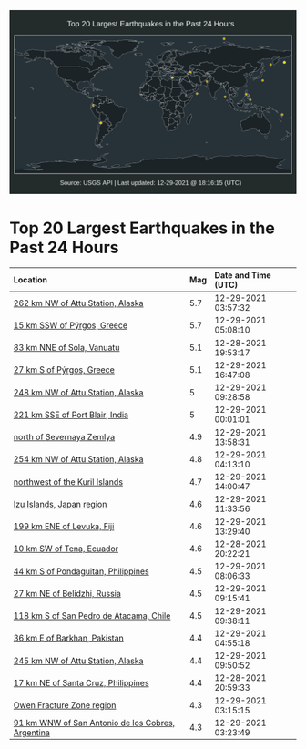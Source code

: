 ![Map](./map.png)

# Top 20 Largest Earthquakes in the Past 24 Hours

| Location | Mag | Date and Time (UTC) |
|:---|:---|:---|
| [262 km NW of Attu Station, Alaska](https://earthquake.usgs.gov/earthquakes/eventpage/us6000gg09) | 5.7 | 12-29-2021 03:57:32 |
| [15 km SSW of Pýrgos, Greece](https://earthquake.usgs.gov/earthquakes/eventpage/us6000gg0y) | 5.7 | 12-29-2021 05:08:10 |
| [83 km NNE of Sola, Vanuatu](https://earthquake.usgs.gov/earthquakes/eventpage/us6000gfwv) | 5.1 | 12-28-2021 19:53:17 |
| [27 km S of Pýrgos, Greece](https://earthquake.usgs.gov/earthquakes/eventpage/us6000gg5p) | 5.1 | 12-29-2021 16:47:08 |
| [248 km NW of Attu Station, Alaska](https://earthquake.usgs.gov/earthquakes/eventpage/us6000gg2x) | 5 | 12-29-2021 09:28:58 |
| [221 km SSE of Port Blair, India](https://earthquake.usgs.gov/earthquakes/eventpage/us6000gfza) | 5 | 12-29-2021 00:01:01 |
| [north of Severnaya Zemlya](https://earthquake.usgs.gov/earthquakes/eventpage/us6000gg4h) | 4.9 | 12-29-2021 13:58:31 |
| [254 km NW of Attu Station, Alaska](https://earthquake.usgs.gov/earthquakes/eventpage/us6000gg0n) | 4.8 | 12-29-2021 04:13:10 |
| [northwest of the Kuril Islands](https://earthquake.usgs.gov/earthquakes/eventpage/us6000gg4i) | 4.7 | 12-29-2021 14:00:47 |
| [Izu Islands, Japan region](https://earthquake.usgs.gov/earthquakes/eventpage/us6000gg3k) | 4.6 | 12-29-2021 11:33:56 |
| [199 km ENE of Levuka, Fiji](https://earthquake.usgs.gov/earthquakes/eventpage/us6000gg4d) | 4.6 | 12-29-2021 13:29:40 |
| [10 km SW of Tena, Ecuador](https://earthquake.usgs.gov/earthquakes/eventpage/us6000gfxf) | 4.6 | 12-28-2021 20:22:21 |
| [44 km S of Pondaguitan, Philippines](https://earthquake.usgs.gov/earthquakes/eventpage/us6000gg2d) | 4.5 | 12-29-2021 08:06:33 |
| [27 km NE of Belidzhi, Russia](https://earthquake.usgs.gov/earthquakes/eventpage/us6000gg2v) | 4.5 | 12-29-2021 09:15:41 |
| [118 km S of San Pedro de Atacama, Chile](https://earthquake.usgs.gov/earthquakes/eventpage/us6000gg2z) | 4.5 | 12-29-2021 09:38:11 |
| [36 km E of Barkhan, Pakistan](https://earthquake.usgs.gov/earthquakes/eventpage/us6000gg0w) | 4.4 | 12-29-2021 04:55:18 |
| [245 km NW of Attu Station, Alaska](https://earthquake.usgs.gov/earthquakes/eventpage/us6000gg31) | 4.4 | 12-29-2021 09:50:52 |
| [17 km NE of Santa Cruz, Philippines](https://earthquake.usgs.gov/earthquakes/eventpage/us6000gfxs) | 4.4 | 12-28-2021 20:59:33 |
| [Owen Fracture Zone region](https://earthquake.usgs.gov/earthquakes/eventpage/us6000gfzz) | 4.3 | 12-29-2021 03:15:15 |
| [91 km WNW of San Antonio de los Cobres, Argentina](https://earthquake.usgs.gov/earthquakes/eventpage/us6000gfzy) | 4.3 | 12-29-2021 03:23:49 |
